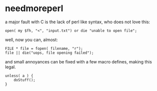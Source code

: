 needmoreperl
============

a major fault with C is the lack of perl like syntax, who does not love this:

```
open( my $fh, "<", "input.txt") or die "unable to open file";
```
well, now you can, almost: 
```
FILE * file = fopen( filename, "r");
file || die("uops, file opening failed");
```
and small annoyances can be fixed with a few macro defines, making this legal. 
```
unless( a ) {
	doStuff();
}
```

